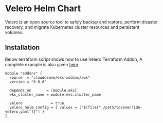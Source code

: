 # Velero Helm Chart

Velero is an open source tool to safely backup and restore, perform disaster recovery, and migrate Kubernetes cluster resources and persistent volumes.


## Installation
Below terraform script shows how to use Velero Terraform Addon, A complete example is also given [here](https://github.com/clouddrove/terraform-helm-eks-addons/blob/master/_examples/complete/main.tf).

```hcl
module "addons" {
  source  = "clouddrove/eks-addons/aws"
  version = "0.0.6"
  
  depends_on       = [module.eks]
  eks_cluster_name = module.eks.cluster_name

  velero             = true
  velero_helm_config = { values = ["${file("./path/to/override-velero.yaml")}"] }
}
```

<!-- BEGINNING OF PRE-COMMIT-TERRAFORM DOCS HOOK -->
<!-- END OF PRE-COMMIT-TERRAFORM DOCS HOOK -->

